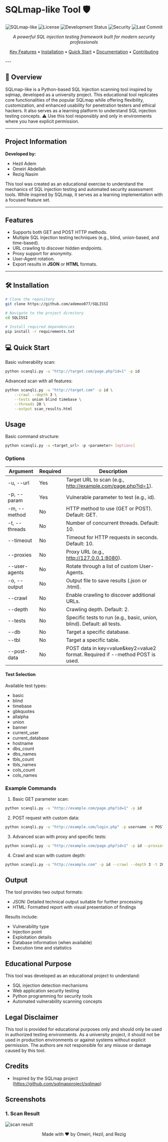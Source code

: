 # SQLmap-like Tool 🛡️

<div align="center">

![SQLmap-like](https://img.shields.io/badge/Python-3.8%2B-blue)
![License](https://img.shields.io/badge/License-MIT-green)
![Development Status](https://img.shields.io/badge/Status-Active-success)
![Security](https://img.shields.io/badge/Security-Pentest-red)
![Last Commit](https://img.shields.io/badge/Last%20Commit-2024-orange)

*A powerful SQL injection testing framework built for modern security professionals*

[Key Features](#features) •
[Installation](#installation) •
[Quick Start](#quick-start) •
[Documentation](#documentation) •
[Contributing](#contributing)

</div>
---

## 🎯 Overview

SQLmap-like is a Python-based SQL Injection scanning tool inspired by sqlmap, developed as a university project. This educational tool replicates core functionalities of the popular SQLmap while offering flexibility, customization, and enhanced usability for penetration testers and ethical hackers. It also serves as a learning platform to understand SQL injection testing concepts. ⚠️ Use this tool responsibly and only in environments where you have explicit permission.

---
## Project Information

**Developed by:**
- Hezil Adem
- Omeiri Abdellah
- Rezig Nasim

This tool was created as an educational exercise to understand the mechanics of SQL injection testing and automated security assessment tools. While inspired by SQLmap, it serves as a learning implementation with a focused feature set.

---

## **Features**

- Supports both GET and POST HTTP methods.
- Multiple SQL Injection testing techniques (e.g., blind, union-based, and time-based).
- URL crawling to discover hidden endpoints.
- Proxy support for anonymity.
- User-Agent rotation.
- Export results in **JSON** or **HTML** formats.

---
## 🛠️ Installation

```bash
# Clone the repository
git clone https://github.com/ademoo077/SQLISSI

# Navigate to the project directory
cd SQLISSI

# Install required dependencies
pip install -r requirements.txt
```

## 💻 Quick Start

Basic vulnerability scan:
```bash
python scanqli.py -u "http://target.com/page.php?id=1" -p id
```

Advanced scan with all features:
```bash
python scanqli.py -u "http://target.com" -p id \
    --crawl --depth 3 \
    --tests union blind timebase \
    --threads 20 \
    --output scan_results.html
```

## Usage

Basic command structure:
```bash
python scanqli.py -u <target_url> -p <parameter> [options]
```

### **Options**

| **Argument**              | **Required** | **Description**                                                                                  |
|---------------------------|--------------|--------------------------------------------------------------------------------------------------|
| -u, --url             | Yes          | Target URL to scan (e.g., http://example.com/page.php?id=1).                                   |
| -p, --param           | Yes          | Vulnerable parameter to test (e.g., id).                                                      |
| -m, --method          | No           | HTTP method to use (GET or POST). Default: GET.                                           |
| -t, --threads         | No           | Number of concurrent threads. Default: 10.                                                   |
| --timeout               | No           | Timeout for HTTP requests in seconds. Default: 10.                                            |
| --proxies               | No           | Proxy URL (e.g., http://127.0.0.1:8080).                                                      |
| --user-agents           | No           | Rotate through a list of custom User-Agents.                                                   |
| -o, --output          | No           | Output file to save results (.json or .html).                                               |
| --crawl                 | No           | Enable crawling to discover additional URLs.                                                   |
| --depth                 | No           | Crawling depth. Default: 2.                                                                   |
| --tests                 | No           | Specific tests to run (e.g., basic, union, blind). Default: all tests.                    |
| --db                    | No           | Target a specific database.                                                                     |
| --tbl                   | No           | Target a specific table.                                                                        |
| --post-data             | No           | POST data in key=value&key2=value2 format. Required if --method POST is used.               |

#### Test Selection

Available test types:
- basic
- blind
- timebase
- gbkquotes
- allalpha
- union
- banner
- current_user
- current_database
- hostname
- dbs_count
- dbs_names
- tbls_count
- tbls_names
- cols_count
- cols_names

### Example Commands

1. Basic GET parameter scan:
```bash
python scanqli.py -u "http://example.com/page.php?id=1" -p id
```

2. POST request with custom data:
```bash
python scanqli.py -u "http://example.com/login.php" -p username -m POST --post-data "username=test&password=test"
```

3. Advanced scan with proxy and specific tests:
```bash
python scanqli.py -u "http://example.com/page.php?id=1" -p id --proxies "http://127.0.0.1:8080" --tests basic blind union --output results.json
```

4. Crawl and scan with custom depth:
```bash
python scanqli.py -u "http://example.com" -p id --crawl --depth 3 -t 20
```

## Output

The tool provides two output formats:
- JSON: Detailed technical output suitable for further processing
- HTML: Formatted report with visual presentation of findings

Results include:
- Vulnerability type
- Injection point
- Exploitation details
- Database information (when available)
- Execution time and statistics

## Educational Purpose

This tool was developed as an educational project to understand:
- SQL injection detection mechanisms
- Web application security testing
- Python programming for security tools
- Automated vulnerability scanning concepts

## Legal Disclaimer

This tool is provided for educational purposes only and should only be used in authorized testing environments. As a university project, it should not be used in production environments or against systems without explicit permission. The authors are not responsible for any misuse or damage caused by this tool.

## Credits

- Inspired by the SQLmap project (https://github.com/sqlmapproject/sqlmap)

## Screenshots
### 1. Scan Result
![scan result](screenshots/result.png)

<div align="center">

Made with ❤️ by Omeiri, Hezil, and Rezig

</div>

</div>

